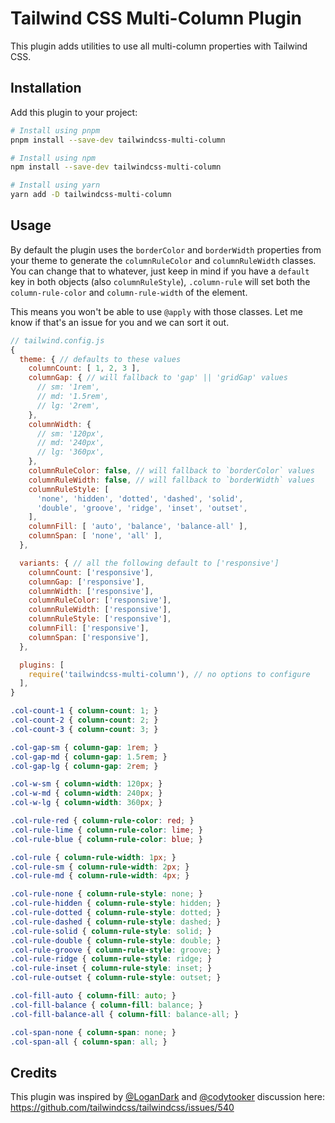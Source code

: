 # Tailwind CSS Multi-Column Plugin

This plugin adds utilities to use all multi-column properties with Tailwind CSS.

## Installation

Add this plugin to your project:

```bash
# Install using pnpm
pnpm install --save-dev tailwindcss-multi-column

# Install using npm
npm install --save-dev tailwindcss-multi-column

# Install using yarn
yarn add -D tailwindcss-multi-column
```

## Usage

By default the plugin uses the `borderColor` and `borderWidth` properties from your theme to generate the `columnRuleColor` and `columnRuleWidth` classes. You can change that to whatever, just keep in mind if you have a `default` key in both objects (also `columnRuleStyle`), `.column-rule` will set both the `column-rule-color` and `column-rule-width` of the element.

This means you won't be able to use `@apply` with those classes. Let me know if that's an issue for you and we can sort it out.

```js
// tailwind.config.js
{
  theme: { // defaults to these values
    columnCount: [ 1, 2, 3 ],
    columnGap: { // will fallback to 'gap' || 'gridGap' values
      // sm: '1rem',
      // md: '1.5rem',
      // lg: '2rem',
    },
    columnWidth: {
      // sm: '120px',
      // md: '240px',
      // lg: '360px',
    },
    columnRuleColor: false, // will fallback to `borderColor` values
    columnRuleWidth: false, // will fallback to `borderWidth` values
    columnRuleStyle: [
      'none', 'hidden', 'dotted', 'dashed', 'solid',
      'double', 'groove', 'ridge', 'inset', 'outset',
    ],
    columnFill: [ 'auto', 'balance', 'balance-all' ],
    columnSpan: [ 'none', 'all' ],
  },

  variants: { // all the following default to ['responsive']
    columnCount: ['responsive'],
    columnGap: ['responsive'],
    columnWidth: ['responsive'],
    columnRuleColor: ['responsive'],
    columnRuleWidth: ['responsive'],
    columnRuleStyle: ['responsive'],
    columnFill: ['responsive'],
    columnSpan: ['responsive'],
  },

  plugins: [
    require('tailwindcss-multi-column'), // no options to configure
  ],
}
```

```css
.col-count-1 { column-count: 1; }
.col-count-2 { column-count: 2; }
.col-count-3 { column-count: 3; }

.col-gap-sm { column-gap: 1rem; }
.col-gap-md { column-gap: 1.5rem; }
.col-gap-lg { column-gap: 2rem; }

.col-w-sm { column-width: 120px; }
.col-w-md { column-width: 240px; }
.col-w-lg { column-width: 360px; }

.col-rule-red { column-rule-color: red; }
.col-rule-lime { column-rule-color: lime; }
.col-rule-blue { column-rule-color: blue; }

.col-rule { column-rule-width: 1px; }
.col-rule-sm { column-rule-width: 2px; }
.col-rule-md { column-rule-width: 4px; }

.col-rule-none { column-rule-style: none; }
.col-rule-hidden { column-rule-style: hidden; }
.col-rule-dotted { column-rule-style: dotted; }
.col-rule-dashed { column-rule-style: dashed; }
.col-rule-solid { column-rule-style: solid; }
.col-rule-double { column-rule-style: double; }
.col-rule-groove { column-rule-style: groove; }
.col-rule-ridge { column-rule-style: ridge; }
.col-rule-inset { column-rule-style: inset; }
.col-rule-outset { column-rule-style: outset; }

.col-fill-auto { column-fill: auto; }
.col-fill-balance { column-fill: balance; }
.col-fill-balance-all { column-fill: balance-all; }

.col-span-none { column-span: none; }
.col-span-all { column-span: all; }
```

## Credits

This plugin was inspired by [@LoganDark](https://github.com/LoganDark) and [@codytooker](https://github.com/codytooker) discussion here: https://github.com/tailwindcss/tailwindcss/issues/540
